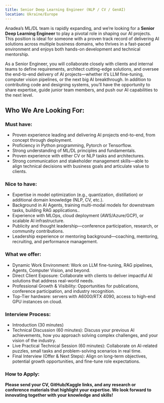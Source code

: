 ```yaml
---
title: Senior Deep Learning Engineer (NLP / CV / GenAI)
location: Ukraine/Europe
---
```

Anadea’s ML/DL team is rapidly expanding, and we’re looking for a **Senior Deep Learning Engineer** to play a pivotal role in shaping our AI projects. This position is ideal for someone with a proven track record of delivering AI solutions across multiple business domains, who thrives in a fast-paced environment and enjoys both hands-on development and technical mentorship.

As a Senior Engineer, you will collaborate closely with clients and internal teams to define requirements, architect cutting-edge solutions, and oversee the end-to-end delivery of AI projects—whether it’s LLM fine-tuning, computer vision pipelines, or the next big AI breakthrough. In addition to contributing code and designing systems, you’ll have the opportunity to share expertise, guide junior team members, and push our AI capabilities to the next level.

## Who We Are Looking For:

### **Must have:**

* Proven experience leading and delivering AI projects end-to-end, from concept through deployment.
* Proficiency in Python programming, Pytorch or Tensorflow.
* Strong understanding of ML/DL principles and fundamentals.
* Proven experience with either CV or NLP tasks and architectures.
* Strong communication and stakeholder management skills—able to align technical decisions with business goals and articulate value to clients.

### **Nice to have:**

* Expertise in model optimization (e.g., quantization, distillation) or additional domain knowledge (NLP, CV, etc.).
* Background in AI Agents, training multi-modal models for downstream tasks, building RAG applications..
* Experience with MLOps, cloud deployment (AWS/Azure/GCP), or scalable AI infrastructure.
* Publicity and thought leadership—conference participation, research, or community contributions.
* Leadership experience or mentoring background—coaching, mentoring, recruiting, and performance management.

### What we offer:

* Dynamic Work Environment: Work on LLM fine-tuning, RAG pipelines, Agents, Computer Vision, and beyond.
* Direct Client Exposure: Collaborate with clients to deliver impactful AI solutions that address real-world needs.
* Professional Growth & Visibility: Opportunities for publications, conference participation, and industry recognition.
* Top-Tier hardware: servers with A6000/RTX 4090, access to high-end GPU instances on cloud.

### Interview Process:

* Introduction (30 minutes)
* Technical Discussion (60 minutes): Discuss your previous AI achievements, how you approach solving complex challenges, and your vision of the industry. 
* Live Practical Technical Session (60 minutes): Collaborate on AI-related puzzles, small tasks and problem-solving scenarios in real time.
* Final Interview (Offer & Next Steps): Align on long-term objectives, potential growth opportunities, and fine-tune role expectations. 

### How to Apply:

**Please send your CV, GitHub/Kaggle links, and any research or conference materials that highlight your expertise. We look forward to innovating together with your knowledge and skills!**